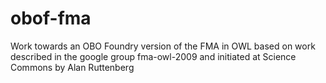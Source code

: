 obof-fma
========

Work towards an OBO Foundry version of the FMA in OWL based on work described in the google group fma-owl-2009 and initiated at Science Commons by Alan Ruttenberg